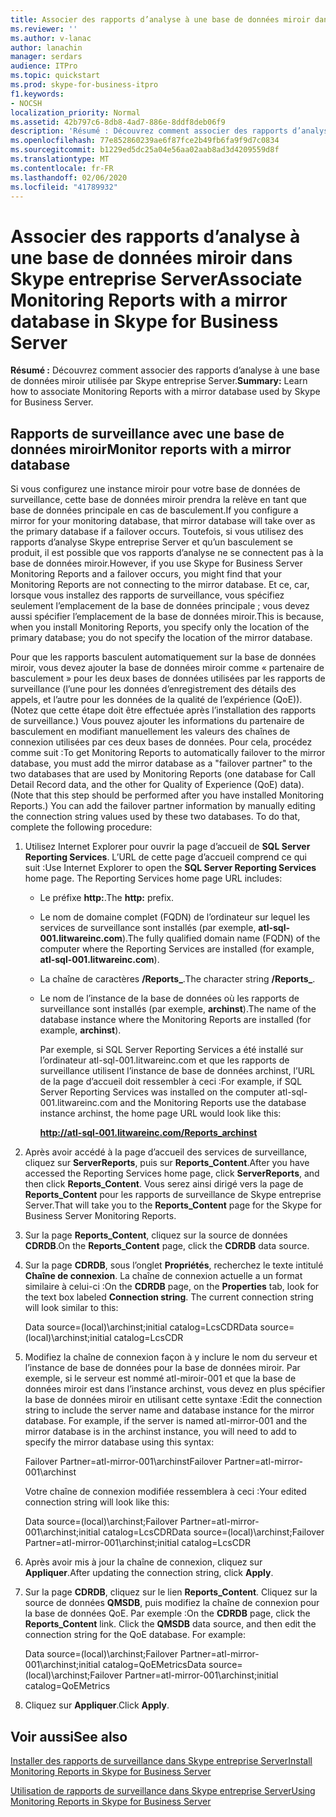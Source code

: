 ```yaml
---
title: Associer des rapports d’analyse à une base de données miroir dans Skype entreprise Server
ms.reviewer: ''
ms.author: v-lanac
author: lanachin
manager: serdars
audience: ITPro
ms.topic: quickstart
ms.prod: skype-for-business-itpro
f1.keywords:
- NOCSH
localization_priority: Normal
ms.assetid: 42b797c6-8db8-4ad7-886e-8ddf8deb06f9
description: 'Résumé : Découvrez comment associer des rapports d’analyse à une base de données miroir utilisée par Skype entreprise Server.'
ms.openlocfilehash: 77e852860239ae6f87fce2b49fb6fa9f9d7c0834
ms.sourcegitcommit: b1229ed5dc25a04e56aa02aab8ad3d4209559d8f
ms.translationtype: MT
ms.contentlocale: fr-FR
ms.lasthandoff: 02/06/2020
ms.locfileid: "41789932"
---
```

# <a name="associate-monitoring-reports-with-a-mirror-database-in-skype-for-business-server"></a><span data-ttu-id="58ac1-103">Associer des rapports d’analyse à une base de données miroir dans Skype entreprise Server</span><span class="sxs-lookup"><span data-stu-id="58ac1-103">Associate Monitoring Reports with a mirror database in Skype for Business Server</span></span> 
 
<span data-ttu-id="58ac1-104">**Résumé :** Découvrez comment associer des rapports d’analyse à une base de données miroir utilisée par Skype entreprise Server.</span><span class="sxs-lookup"><span data-stu-id="58ac1-104">**Summary:** Learn how to associate Monitoring Reports with a mirror database used by Skype for Business Server.</span></span>
  
## <a name="monitor-reports-with-a-mirror-database"></a><span data-ttu-id="58ac1-105">Rapports de surveillance avec une base de données miroir</span><span class="sxs-lookup"><span data-stu-id="58ac1-105">Monitor reports with a mirror database</span></span>

<span data-ttu-id="58ac1-106">Si vous configurez une instance miroir pour votre base de données de surveillance, cette base de données miroir prendra la relève en tant que base de données principale en cas de basculement.</span><span class="sxs-lookup"><span data-stu-id="58ac1-106">If you configure a mirror for your monitoring database, that mirror database will take over as the primary database if a failover occurs.</span></span> <span data-ttu-id="58ac1-107">Toutefois, si vous utilisez des rapports d’analyse Skype entreprise Server et qu’un basculement se produit, il est possible que vos rapports d’analyse ne se connectent pas à la base de données miroir.</span><span class="sxs-lookup"><span data-stu-id="58ac1-107">However, if you use Skype for Business Server Monitoring Reports and a failover occurs, you might find that your Monitoring Reports are not connecting to the mirror database.</span></span> <span data-ttu-id="58ac1-108">Et ce, car, lorsque vous installez des rapports de surveillance, vous spécifiez seulement l’emplacement de la base de données principale ; vous devez aussi spécifier l’emplacement de la base de données miroir.</span><span class="sxs-lookup"><span data-stu-id="58ac1-108">This is because, when you install Monitoring Reports, you specify only the location of the primary database; you do not specify the location of the mirror database.</span></span>
  
<span data-ttu-id="58ac1-p102">Pour que les rapports basculent automatiquement sur la base de données miroir, vous devez ajouter la base de données miroir comme « partenaire de basculement » pour les deux bases de données utilisées par les rapports de surveillance (l’une pour les données d’enregistrement des détails des appels, et l’autre pour les données de la qualité de l’expérience (QoE)). (Notez que cette étape doit être effectuée après l’installation des rapports de surveillance.) Vous pouvez ajouter les informations du partenaire de basculement en modifiant manuellement les valeurs des chaînes de connexion utilisées par ces deux bases de données. Pour cela, procédez comme suit :</span><span class="sxs-lookup"><span data-stu-id="58ac1-p102">To get Monitoring Reports to automatically failover to the mirror database, you must add the mirror database as a "failover partner" to the two databases that are used by Monitoring Reports (one database for Call Detail Record data, and the other for Quality of Experience (QoE) data). (Note that this step should be performed after you have installed Monitoring Reports.) You can add the failover partner information by manually editing the connection string values used by these two databases. To do that, complete the following procedure:</span></span>
  
1. <span data-ttu-id="58ac1-p103">Utilisez Internet Explorer pour ouvrir la page d’accueil de **SQL Server Reporting Services**. L’URL de cette page d’accueil comprend ce qui suit :</span><span class="sxs-lookup"><span data-stu-id="58ac1-p103">Use Internet Explorer to open the **SQL Server Reporting Services** home page. The Reporting Services home page URL includes:</span></span>
    
   - <span data-ttu-id="58ac1-114">Le préfixe **http:**.</span><span class="sxs-lookup"><span data-stu-id="58ac1-114">The **http:** prefix.</span></span>
    
   - <span data-ttu-id="58ac1-115">Le nom de domaine complet (FQDN) de l’ordinateur sur lequel les services de surveillance sont installés (par exemple, **atl-sql-001.litwareinc.com**).</span><span class="sxs-lookup"><span data-stu-id="58ac1-115">The fully qualified domain name (FQDN) of the computer where the Reporting Services are installed (for example, **atl-sql-001.litwareinc.com**).</span></span>
    
   - <span data-ttu-id="58ac1-116">La chaîne de caractères **/Reports_**.</span><span class="sxs-lookup"><span data-stu-id="58ac1-116">The character string **/Reports_**.</span></span>
    
   - <span data-ttu-id="58ac1-117">Le nom de l’instance de la base de données où les rapports de surveillance sont installés (par exemple, **archinst**).</span><span class="sxs-lookup"><span data-stu-id="58ac1-117">The name of the database instance where the Monitoring Reports are installed (for example, **archinst**).</span></span>
    
     <span data-ttu-id="58ac1-118">Par exemple, si SQL Server Reporting Services a été installé sur l’ordinateur atl-sql-001.litwareinc.com et que les rapports de surveillance utilisent l’instance de base de données archinst, l’URL de la page d’accueil doit ressembler à ceci :</span><span class="sxs-lookup"><span data-stu-id="58ac1-118">For example, if SQL Server Reporting Services was installed on the computer atl-sql-001.litwareinc.com and the Monitoring Reports use the database instance archinst, the home page URL would look like this:</span></span>
    
     **http://atl-sql-001.litwareinc.com/Reports_archinst**
    
2. <span data-ttu-id="58ac1-119">Après avoir accédé à la page d’accueil des services de surveillance, cliquez sur **ServerReports**, puis sur **Reports_Content**.</span><span class="sxs-lookup"><span data-stu-id="58ac1-119">After you have accessed the Reporting Services home page, click **ServerReports**, and then click **Reports_Content**.</span></span> <span data-ttu-id="58ac1-120">Vous serez ainsi dirigé vers la page de **Reports_Content** pour les rapports de surveillance de Skype entreprise Server.</span><span class="sxs-lookup"><span data-stu-id="58ac1-120">That will take you to the **Reports_Content** page for the Skype for Business Server Monitoring Reports.</span></span>
    
3. <span data-ttu-id="58ac1-121">Sur la page **Reports_Content**, cliquez sur la source de données **CDRDB**.</span><span class="sxs-lookup"><span data-stu-id="58ac1-121">On the **Reports_Content** page, click the **CDRDB** data source.</span></span>
    
4. <span data-ttu-id="58ac1-p105">Sur la page **CDRDB**, sous l’onglet **Propriétés**, recherchez le texte intitulé **Chaîne de connexion**. La chaîne de connexion actuelle a un format similaire à celui-ci :</span><span class="sxs-lookup"><span data-stu-id="58ac1-p105">On the **CDRDB** page, on the **Properties** tab, look for the text box labeled **Connection string**. The current connection string will look similar to this:</span></span>
    
    <span data-ttu-id="58ac1-124">Data source=(local)\archinst;initial catalog=LcsCDR</span><span class="sxs-lookup"><span data-stu-id="58ac1-124">Data source=(local)\archinst;initial catalog=LcsCDR</span></span>
    
5. <span data-ttu-id="58ac1-p106">Modifiez la chaîne de connexion façon à y inclure le nom du serveur et l’instance de base de données pour la base de données miroir. Par exemple, si le serveur est nommé atl-miroir-001 et que la base de données miroir est dans l’instance archinst, vous devez en plus spécifier la base de données miroir en utilisant cette syntaxe :</span><span class="sxs-lookup"><span data-stu-id="58ac1-p106">Edit the connection string to include the server name and database instance for the mirror database. For example, if the server is named atl-mirror-001 and the mirror database is in the archinst instance, you will need to add to specify the mirror database using this syntax:</span></span>
    
    <span data-ttu-id="58ac1-127">Failover Partner=atl-mirror-001\archinst</span><span class="sxs-lookup"><span data-stu-id="58ac1-127">Failover Partner=atl-mirror-001\archinst</span></span>
    
    <span data-ttu-id="58ac1-128">Votre chaîne de connexion modifiée ressemblera à ceci :</span><span class="sxs-lookup"><span data-stu-id="58ac1-128">Your edited connection string will look like this:</span></span>
    
    <span data-ttu-id="58ac1-129">Data source=(local)\archinst;Failover Partner=atl-mirror-001\archinst;initial catalog=LcsCDR</span><span class="sxs-lookup"><span data-stu-id="58ac1-129">Data source=(local)\archinst;Failover Partner=atl-mirror-001\archinst;initial catalog=LcsCDR</span></span>
    
6. <span data-ttu-id="58ac1-130">Après avoir mis à jour la chaîne de connexion, cliquez sur **Appliquer**.</span><span class="sxs-lookup"><span data-stu-id="58ac1-130">After updating the connection string, click **Apply**.</span></span>
    
7. <span data-ttu-id="58ac1-p107">Sur la page **CDRDB**, cliquez sur le lien **Reports_Content**. Cliquez sur la source de données **QMSDB**, puis modifiez la chaîne de connexion pour la base de données QoE. Par exemple :</span><span class="sxs-lookup"><span data-stu-id="58ac1-p107">On the **CDRDB** page, click the **Reports_Content** link. Click the **QMSDB** data source, and then edit the connection string for the QoE database. For example:</span></span>
    
    <span data-ttu-id="58ac1-134">Data source=(local)\archinst;Failover Partner=atl-mirror-001\archinst;initial catalog=QoEMetrics</span><span class="sxs-lookup"><span data-stu-id="58ac1-134">Data source=(local)\archinst;Failover Partner=atl-mirror-001\archinst;initial catalog=QoEMetrics</span></span>
    
8. <span data-ttu-id="58ac1-135">Cliquez sur **Appliquer**.</span><span class="sxs-lookup"><span data-stu-id="58ac1-135">Click **Apply**.</span></span>
    
## <a name="see-also"></a><span data-ttu-id="58ac1-136">Voir aussi</span><span class="sxs-lookup"><span data-stu-id="58ac1-136">See also</span></span>

[<span data-ttu-id="58ac1-137">Installer des rapports de surveillance dans Skype entreprise Server</span><span class="sxs-lookup"><span data-stu-id="58ac1-137">Install Monitoring Reports in Skype for Business Server</span></span>](install-monitoring-reports.md)
  
[<span data-ttu-id="58ac1-138">Utilisation de rapports de surveillance dans Skype entreprise Server</span><span class="sxs-lookup"><span data-stu-id="58ac1-138">Using Monitoring Reports in Skype for Business Server</span></span>](../../manage/health-and-monitoring/monitoring-reports.md)
